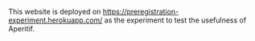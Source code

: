 This website is deployed on https://preregistration-experiment.herokuapp.com/ as the experiment to test the usefulness of Aperitif.